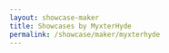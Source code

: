 ```yaml
---
layout: showcase-maker
title: Showcases by MyxterHyde
permalink: /showcase/maker/myxterhyde
---
```


